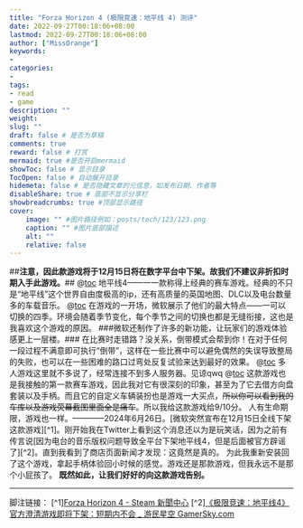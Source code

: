 ```yaml
---
title: "Forza Horizon 4 (极限竞速：地平线 4) 测评"
date: 2022-09-27T00:18:06+08:00
lastmod: 2022-09-27T00:18:06+08:00
author: ["MissOrange"]
keywords: 
- 
categories: 
- 
tags: 
- read
- game
description: ""
weight:
slug: ""
draft: false # 是否为草稿
comments: true
reward: false # 打赏
mermaid: true #是否开启mermaid
showToc: false # 显示目录
TocOpen: false # 自动展开目录
hidemeta: false # 是否隐藏文章的元信息，如发布日期、作者等
disableShare: true # 底部不显示分享栏
showbreadcrumbs: true #顶部显示路径
cover:
    image: "" #图片路径例如：posts/tech/123/123.png
    caption: "" #图片底部描述
    alt: ""
    relative: false
---
```


##**注意，因此款游戏将于12月15日将在数字平台中下架。故我们不建议非折扣时期入手此游戏。**##
@[toc](先导语)
  地平线4——一一款称得上经典的赛车游戏。经典的不只是“地平线”这个世界自由度极高的ip，还有高质量的英国地图、DLC以及电台数量多的车载音乐。
@[toc](1.游戏特色)
  在游戏的一开场，微软展示了他们的最大特点——一可以切换的四季。环境会随着季节变化，每个季节之间的切换也都是无缝衔接，这也是我喜欢这个游戏的原因。
  ###微软还制作了许多的新功能，让玩家们的游戏体验感更上一层楼。###
  在比赛时走错路？没关系，倒带模式会帮到你！在对于任何一段过程不满意即可执行“倒带”，这样在一些比赛中可以避免偶然的失误导致整局的失败，也可以在一些困难的路口过弯处反复试验来达到最好的效果。
@[toc](2.多人游戏)
  多人游戏这里就不多说了，经常连接不到多人服务器。见谅qwq
@[toc](评价)
  这款游戏也是我接触的第一款赛车游戏，因此我对它有很深刻的印象，甚至为了它去借方向盘套装以及手柄。而且它的自定义车辆装扮也是游戏一大买点，~~所以你可以看到我的车库以及游戏荧幕截图里面全是痛车~~。所以我给这款游戏给9/10分。
  人有生命期限，游戏也一样。————2024年6月26日。[微软突然宣布在12月15日全线下架这款游戏][^1]。刚开始我在Twitter上看到这个消息还以为是玩笑话，因为之前有传言说[因为电台的音乐版权问题导致全平台下架地平线4，但是后面被官方辟谣了][^2]。直到我看到了商店页面新闻才发现：这竟然是真的。
  为此我重新安装回了这个游戏，拿起手柄体验回小时候的感觉。游戏还是那款游戏，但我永远不是那个小屁孩了。
  **既然如此，让我们好好的向这款游戏告别。**
***
脚注链接：
  [^1][Forza Horizon 4 - Steam 新聞中心](https://store.steampowered.com/news/app/1293830?emclan=103582791469325448&emgid=4185613970227394261)
  [^2][《极限竞速：地平线4》官方澄清游戏即将下架：短期内不会 _ 游民星空 GamerSky.com](https://www.gamersky.com/news/202210/1523925.shtml)
